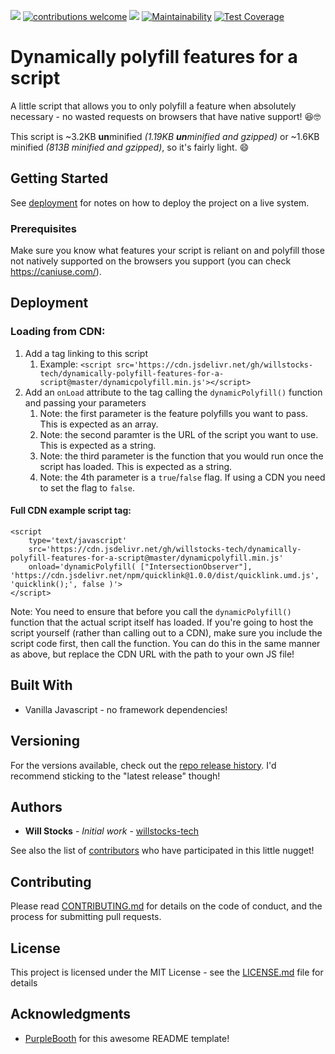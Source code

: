 [![](https://data.jsdelivr.com/v1/package/gh/willstocks-tech/dynamically-polyfill-features-for-a-script/badge?style=rounded)](https://www.jsdelivr.com/package/gh/willstocks-tech/dynamically-polyfill-features-for-a-script)
[![contributions welcome](https://img.shields.io/badge/contributions-welcome-brightgreen.svg?style=flat)](https://github.com/willstocks-tech/dynamically-polyfill-features-for-a-script/issues)
![](https://img.shields.io/github/languages/top/willstocks-tech/dynamically-polyfill-features-for-a-script.svg?label=javascript&logo=languages)
[![Maintainability](https://api.codeclimate.com/v1/badges/8d00c9006111c5360102/maintainability)](https://codeclimate.com/github/willstocks-tech/dynamically-polyfill-features-for-a-script/maintainability)
[![Test Coverage](https://api.codeclimate.com/v1/badges/8d00c9006111c5360102/test_coverage)](https://codeclimate.com/github/willstocks-tech/dynamically-polyfill-features-for-a-script/test_coverage)

# Dynamically polyfill features for a script

A little script that allows you to only polyfill a feature when absolutely necessary - no wasted requests on browsers that have native support! 😆🤓

This script is ~3.2KB **un**minified _(1.19KB **un**minified and gzipped)_ or ~1.6KB minified _(813B minified and gzipped)_, so it's fairly light. :smile:

## Getting Started

See [deployment](#deployment) for notes on how to deploy the project on a live system.

### Prerequisites

Make sure you know what features your script is reliant on and polyfill those not natively supported on the browsers you support (you can check https://caniuse.com/).

## Deployment
	
### Loading from CDN:
1. Add a <script></script> tag linking to this script
	1. Example: `<script src='https://cdn.jsdelivr.net/gh/willstocks-tech/dynamically-polyfill-features-for-a-script@master/dynamicpolyfill.min.js'></script>`
2. Add an `onLoad` attribute to the tag calling the `dynamicPolyfill()` function and passing your parameters
	1. Note: the first parameter is the feature polyfills you want to pass. This is expected as an array.
	1. Note: the second paramter is the URL of the script you want to use. This is expected as a string.
	1. Note: the third parameter is the function that you would run once the script has loaded. This is expected as a string.
	1. Note: the 4th parameter is a `true`/`false` flag. If using a CDN you need to set the flag to `false`.

#### Full CDN example script tag: 
```
<script
	type='text/javascript' 
	src='https://cdn.jsdelivr.net/gh/willstocks-tech/dynamically-polyfill-features-for-a-script@master/dynamicpolyfill.min.js' 
	onload='dynamicPolyfill( ["IntersectionObserver"], 'https://cdn.jsdelivr.net/npm/quicklink@1.0.0/dist/quicklink.umd.js', 'quicklink();', false )'>
</script>
```

Note: You need to ensure that before you call the `dynamicPolyfill()` function that the actual script itself has loaded. If you're going to host the script yourself (rather than calling out to a CDN), make sure you include the script code first, then call the function. You can do this in the same manner as above, but replace the CDN URL with the path to your own JS file!

## Built With

* Vanilla Javascript - no framework dependencies!

## Versioning

For the versions available, check out the [repo release history](https://github.com/willstocks-tech/dynamically-polyfill-features-for-a-script/releases). I'd recommend sticking to the "latest release" though!

## Authors

* **Will Stocks** - *Initial work* - [willstocks-tech](https://github.com/willstocks-tech)

See also the list of [contributors](https://github.com/willstocks-tech/dynamically-polyfill-features-for-a-script/contributors) who have participated in this little nugget!

## Contributing

Please read [CONTRIBUTING.md](CONTRIBUTING.md) for details on the code of conduct, and the process for submitting pull requests.

## License

This project is licensed under the MIT License - see the [LICENSE.md](LICENSE.md) file for details

## Acknowledgments

* [PurpleBooth](https://gist.github.com/PurpleBooth) for this awesome README template!

